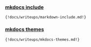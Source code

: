 ### <a href="markdown-include"> mkdocs include </a>
    {!docs/writeups/markdown-include.md!}


### <a href="mkdocs-themes"> mkdocs themes </a>
    {!docs/writeups/mkdocs-themes.md!}
